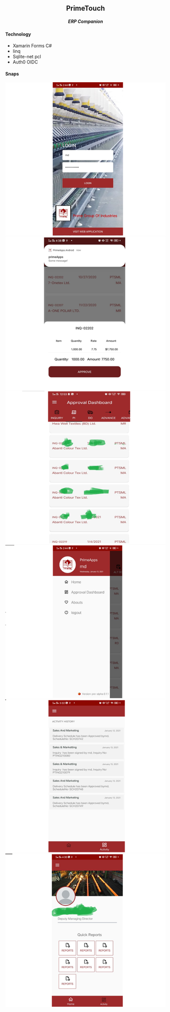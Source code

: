 <h2 align="center">PrimeTouch</h2>  
<h5 align="center">ERP Companion</h5>  

#### Technology  
- Xamarin Forms C#  
- linq
- Sqlite-net pcl
- Auth0 OIDC

#### Snaps

  <img src="https://github.com/Tuurash/PrimeTouch/blob/master/Snaps/login.PNG" width="640" height="480"/><img src="https://github.com/Tuurash/PrimeTouch/blob/master/Snaps/ApprovalPanel.PNG" width="640" height="480"/><img src="https://github.com/Tuurash/PrimeTouch/blob/master/Snaps/ApprovalDashboard.PNG" width="640" height="480"/>
  <img src="https://github.com/Tuurash/PrimeTouch/blob/master/Snaps/Flyout.PNG" width="640" height="480"/> <img src="https://github.com/Tuurash/PrimeTouch/blob/master/Snaps/ActivityHistory.PNG" width="640" height="480"/><img src="https://github.com/Tuurash/PrimeTouch/blob/master/Snaps/Profile.PNG" width="640" height="480"/>

